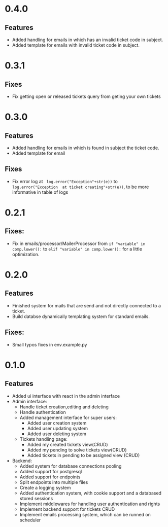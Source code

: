 # 0.4.0
## Features
- Added handling for emails in which has an invalid ticket code in subject.
- Added template for emails with invalid ticket code in subject.

# 0.3.1
## Fixes
- Fix getting open or released tickets query from geting your own tickets


# 0.3.0
## Features
- Added handling for emails in which is found in subject the ticket code.
- Added template for email
## Fixes
- Fix error log at ` log.error("Exception"+str(e))` to ` log.error("Exception  at ticket creating"+str(e))`, to be more informative in table of logs

# 0.2.1
## Fixes:
- Fix in emails/processor/MailerProcessor  from `if "variable" in comp.lower():` to `elif "variable" in comp.lower():` for a little optimization.


# 0.2.0
## Features
- Finished system for mails that are send and not directly connected to a ticket.
- Build databse dynamically templating system for standard emails.
## Fixes:
- Small typos fixes in env.example.py

# 0.1.0
## Features
- Added ui interface with react in the admin interface
- Admin interface:
    - Handle ticket creation,editing and deleting
    - Handle authentication
    - Added management interface for super users:
        - Added user creation system 
        - Added user updating system
        - Added user deleting system
    - Tickets handling page:
        - Added my created tickets view(CRUD)
        - Added my pending to solve tickets view(CRUD)
        - Added tickets in pending to be assigned view (CRUD)
- Backend:
    -   Added system for database connections pooling
    - Added support for postgresql
    - Added support for endpoints
    - Split endpoints into multiple files
    - Create a logging system 
    - Added authentication system, with cookie support and a databased stored sessions
    - Implement middlewares for handling user authentication and rights
    - Implement backend support for tickets CRUD
    - Implement emails processing system, which can be runned on scheduler
